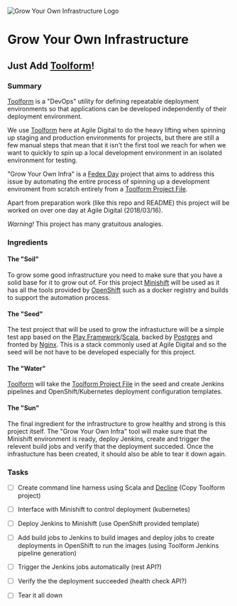![Grow Your Own Infrastructure Logo](images/banner.png "Just Add Toolform!")
# Grow Your Own Infrastructure
## Just Add [Toolform](https://github.com/agiledigital/toolform)!

### Summary

[Toolform](https://github.com/agiledigital/toolform) is a "DevOps" utility for defining repeatable deployment environments so that applications can be developed independently of their deployment environment.

We use [Toolform](https://github.com/agiledigital/toolform) here at Agile Digital to do the heavy lifting when spinning up staging and production environments for projects, but there are still a few manual steps that mean that it isn't the first tool we reach for when we want to quickly to spin up a local development environment in an isolated environment for testing.

"Grow Your Own Infra" is a [Fedex Day](http://www.ianjones.co/2014/06/what-is-fedex-day.html) project that aims to address this issue by automating the entire process of spinning up a development enviroment from scratch entirely from a [Toolform Project File](https://github.com/agiledigital/toolform#project-configuration).

Apart from preparation work (like this repo and README) this project will be worked on over one day at Agile Digital (2018/03/16).

_Warning!_ This project has many gratuitous analogies.

### Ingredients

#### The "Soil"
To grow some good infrastructure you need to make sure that you have a solid base for it to grow out of. For this project [Minishift](https://github.com/minishift/minishift) will be used as it has all the tools provided by [OpenShift](https://www.openshift.com/) such as a docker registry and builds to support the automation process.

#### The "Seed"
The test project that will be used to grow the infrastucture will be a simple test app based on the [Play Framework](https://www.playframework.com/)/[Scala](https://www.scala-lang.org/), backed by [Postgres](https://www.postgresql.org/) and fronted by [Nginx](https://www.nginx.com/). This is a stack commonly used at Agile Digital and so the seed will be not have to be developed especially for this project.

#### The "Water"
[Toolform](https://github.com/agiledigital/toolform) will take the [Toolform Project File](https://github.com/agiledigital/toolform#project-configuration) in the seed and create Jenkins pipelines and OpenShift/Kubernetes deployment configuration templates.

#### The "Sun"
The final ingredient for the infrastructure to grow healthy and strong is this project itself. The "Grow Your Own Infra" tool will make sure that the Minishift environment is ready, deploy Jenkins, create and trigger the relevent build jobs and verify that the deployment succeded. Once the infrastucture has been created, it should also be able to tear it down again.

### Tasks
- [ ] Create command line harness using Scala and [Decline](https://github.com/bkirwi/decline) (Copy Toolform project)
- [ ] Interface with Minishift to control deployment (kubernetes)
- [ ] Deploy Jenkins to Minishift (use OpenShift provided template)
- [ ] Add build jobs to Jenkins to build images and deploy jobs to create deployments in OpenShift to run the images (using Toolform Jenkins pipeline generation)
- [ ] Trigger the Jenkins jobs automatically (rest API?)
- [ ] Verify the the deployment succeeded (health check API?)
- [ ] Tear it all down

